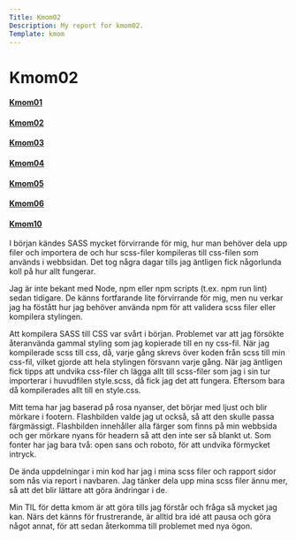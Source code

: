 ```yaml
---
Title: Kmom02
Description: My report for kmom02.
Template: kmom
---
```


Kmom02
==========================
<div class="sidebar">
<a href="../report/kmom01"><h4>Kmom01</h4></a>
<a href="#"><h4>Kmom02</h4></a>
<a href="../report/kmom03"><h4>Kmom03</h4></a>
<a href="../report/kmom04"><h4>Kmom04</h4></a>
<a href="../report/kmom05"><h4>Kmom05</h4></a>
<a href="../report/kmom06"><h4>Kmom06</h4></a>
<a href="../report/kmom10"><h4>Kmom10</h4></a>
</div>
<div class="kmom" markdown="1">
I början kändes SASS mycket förvirrande för mig, hur man behöver dela upp filer och importera de och hur scss-filer kompileras till css-filen som används i webbsidan. Det tog några dagar tills jag äntligen fick någorlunda koll på hur allt fungerar. 


Jag är inte bekant med Node, npm eller npm scripts (t.ex. npm run lint) sedan tidigare. De känns fortfarande lite förvirrande för mig, men nu verkar jag ha föstått hur jag behöver använda npm för att validera scss filer eller kompilera stylingen.


Att  kompilera SASS till CSS var svårt i början. Problemet var att jag försökte återanvända gammal styling som jag kopierade till en ny css-fil. När jag kompilerade scss till css, då, varje gång skrevs över koden från scss till min css-fil, vilket gjorde att hela stylingen försvann varje gång. När jag äntligen fick tipps att undvika css-filer ch lägga allt till scss-filer som jag i sin tur importerar i huvudfilen style.scss, då fick jag det att fungera. Eftersom bara då kompilerades allt till en style.css.


Mitt tema har jag baserad på rosa nyanser, det börjar med ljust och blir mörkare i footern. Flashbilden valde jag ut också, så att den skulle passa färgmässigt. Flashbilden innehåller alla färger som finns på min webbsida och ger mörkare nyans för headern så att den inte ser så blankt ut.  Som fonter har jag bara två: open sans och roboto, för att undvika förmycket intryck.


De ända uppdelningar i min kod har jag i mina scss filer och rapport sidor som nås via report i navbaren. Jag tänker dela upp mina scss filer ännu mer, så att det blir lättare att göra ändringar i de.


Min TIL för detta kmom är att göra tills jag förstår och fråga så mycket jag kan. Närs det känns för frustrerande, är alltid bra idé att pausa och göra något annat, för att sedan återkomma till problemet med nya ögon.</div>